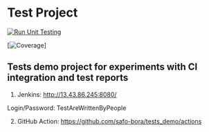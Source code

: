 # Test Project

[![Run Unit Testing](https://github.com/safo-bora/tests_demo/actions/workflows/ci-configuration.yaml/badge.svg?branch=main)](https://github.com/safo-bora/tests_demo/actions/workflows/ci-configuration.yaml)

[![Coverage](https://github.com/safo-bora/tests_demo/blob/main/coverage.svg)]


## Tests demo project for experiments with CI integration and test reports

1) Jenkins: http://13.43.86.245:8080/ 

Login/Password: TestAreWrittenByPeople 

2) GitHub Action:
https://github.com/safo-bora/tests_demo/actions


